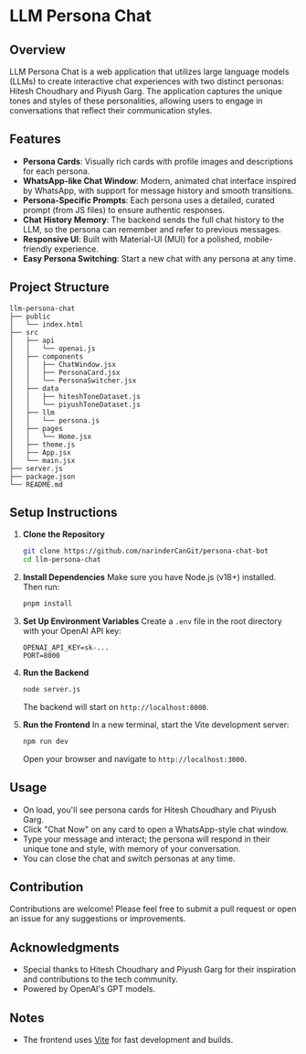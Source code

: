 # LLM Persona Chat

## Overview
LLM Persona Chat is a web application that utilizes large language models (LLMs) to create interactive chat experiences with two distinct personas: Hitesh Choudhary and Piyush Garg. The application captures the unique tones and styles of these personalities, allowing users to engage in conversations that reflect their communication styles.

## Features
- **Persona Cards**: Visually rich cards with profile images and descriptions for each persona.
- **WhatsApp-like Chat Window**: Modern, animated chat interface inspired by WhatsApp, with support for message history and smooth transitions.
- **Persona-Specific Prompts**: Each persona uses a detailed, curated prompt (from JS files) to ensure authentic responses.
- **Chat History Memory**: The backend sends the full chat history to the LLM, so the persona can remember and refer to previous messages.
- **Responsive UI**: Built with Material-UI (MUI) for a polished, mobile-friendly experience.
- **Easy Persona Switching**: Start a new chat with any persona at any time.

## Project Structure
```
llm-persona-chat
├── public
│   └── index.html
├── src
│   ├── api
│   │   └── openai.js
│   ├── components
│   │   ├── ChatWindow.jsx
│   │   ├── PersonaCard.jsx
│   │   └── PersonaSwitcher.jsx
│   ├── data
│   │   ├── hiteshToneDataset.js
│   │   └── piyushToneDataset.js
│   ├── llm
│   │   └── persona.js
│   ├── pages
│   │   └── Home.jsx
│   ├── theme.js
│   ├── App.jsx
│   └── main.jsx
├── server.js
├── package.json
└── README.md
```

## Setup Instructions

1. **Clone the Repository**
   ```bash
   git clone https://github.com/narinderCanGit/persona-chat-bot
   cd llm-persona-chat
   ```

2. **Install Dependencies**
   Make sure you have Node.js (v18+) installed. Then run:
   ```bash
   pnpm install
   ```

3. **Set Up Environment Variables**
   Create a `.env` file in the root directory with your OpenAI API key:
   ```
   OPENAI_API_KEY=sk-...
   PORT=8000
   ```

4. **Run the Backend**
   ```bash
   node server.js
   ```
   The backend will start on `http://localhost:8000`.

5. **Run the Frontend**
   In a new terminal, start the Vite development server:
   ```bash
   npm run dev
   ```
   Open your browser and navigate to `http://localhost:3000`.

## Usage
- On load, you'll see persona cards for Hitesh Choudhary and Piyush Garg.
- Click "Chat Now" on any card to open a WhatsApp-style chat window.
- Type your message and interact; the persona will respond in their unique tone and style, with memory of your conversation.
- You can close the chat and switch personas at any time.

## Contribution
Contributions are welcome! Please feel free to submit a pull request or open an issue for any suggestions or improvements.

## Acknowledgments
- Special thanks to Hitesh Choudhary and Piyush Garg for their inspiration and contributions to the tech community.
- Powered by OpenAI's GPT models.

## Notes
- The frontend uses [Vite](https://vitejs.dev/) for fast development and builds.